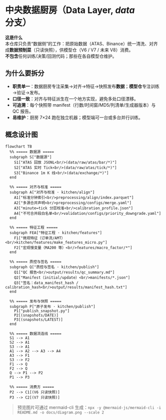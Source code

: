 # 中央数据厨房（Data Layer, *data* 分支）

**这是什么**  
本仓库只负责“数据侧”的工作：把原始数据（ATAS、Binance）统一清洗、对齐成**数据预制菜**（只读快照），供模型仓（V6 / V7 / 未来 V8）消费。  
**不包含**任何训练/决策/回测代码；那些在各自模型仓维护。

## 为什么要拆分
- **职责单一**：数据厨房专注采集→对齐→特征→快照发布**数据**；**模型仓**专注训练→验证→发布。  
- **口径一致**：对齐与特征派生在一个地方实现，避免多处口径漂移。  
- **可追溯**：每个快照带 manifest（行数/时间窗/MD5/列清单/生成器版本）与 QC 报告。  
- **易维护**：厨房 7×24 跑在独立机器；模型端可一台或多台并行训练。

## 概念设计图
```mermaid
flowchart TB
  %% ===== 数据源 =====
  subgraph S["数据源"]
    S1["ATAS 回放 JSONL<br/>(data/raw/atas/bar/*)"]
    S2["ATAS 实时 Tick<br/>(data/raw/atas/tick/*)"]
    S3["Binance 1m K 线<br/>(data/exchange/*)"]
  end

  %% ===== 对齐与校准 =====
  subgraph A["对齐与校准 · kitchen/align"]
    A1["标准分钟索引<br/>preprocessing/align/index.parquet"]
    A2["多源合并声明<br/>preprocessing/configs/merge.yaml"]
    A3["minute↔tick 分层校准<br/>calibration_profile.json"]
    A4["不可合并段白名单<br/>validation/configs/priority_downgrade.yaml"]
  end

  %% ===== 特征工程 =====
  subgraph FEA["特征工程 · kitchen/features"]
    F1["微观特征（订单流/AMT）<br/>kitchen/features/make_features_micro.py"]
    F2["宏观慢变量（MA200 等）<br/>features/macro_factor/*"]
  end

  %% ===== 质控与签名 =====
  subgraph Q["质控与签名 · kitchen/publish"]
    Q1["QC 报告<br/>output/results/qc_summary.md"]
    Q2["Manifest（initial/update）<br/>manifests/*.json"]
    Q3["签名：data_manifest_hash / calibration_hash<br/>output/results/manifest_hash.txt"]
  end

  %% ===== 发布与快照 =====
  subgraph P["原子发布 · kitchen/publish"]
    P1["publish_snapshot.py"]
    P2[(snapshots/DATE)]
    P3[(snapshots/LATEST)]
  end

  %% ===== 数据流连线 =====
  S1 --> A1
  S2 --> A1
  S3 --> A1
  A1 --> A2 --> A3 --> A4
  A3 --> F1
  S3 --> F2
  F1 --> Q
  F2 --> Q
  Q --> P1 --> P2
  P1 --> P3

  %% ===== 消费方 =====
  P2 --> C1[(V6 只读快照)]
  P3 --> C2[(V7 只读快照)]
```

> 预览图片可通过 mermaid-cli 生成：`npx -y @mermaid-js/mermaid-cli -i README.md -o docs/diagram.png --scale 2`
